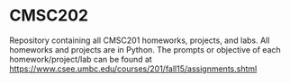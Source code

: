 # CMSC202
Repository containing all CMSC201 homeworks, projects, and labs.  All homeworks and projects are in Python.  The prompts or objective of each homework/project/lab can be found at https://www.csee.umbc.edu/courses/201/fall15/assignments.shtml
